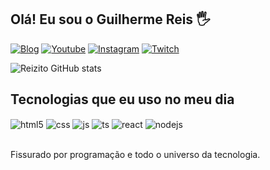 ## Olá! Eu sou o Guilherme Reis 🖐️

[![Blog](https://img.shields.io/website?label=Voxycode.com.br&style=for-the-badge&url=https://voxycode.com.br/)]()
[![Youtube](https://img.shields.io/badge/YouTube-FF0000?style=for-the-badge&logo=youtube&logoColor=white)](https://www.youtube.com/@reizitooficial8042)
[![Instagram](https://img.shields.io/badge/Instagram-E4405F?style=for-the-badge&logo=instagram&logoColor=white)](https://instagram.com/taldoreis_dev)
[![Twitch](https://img.shields.io/badge/Twitch-9146FF?style=for-the-badge&logo=twitch&logoColor=white)](https://twitch.tv/reizitooficial)

![Reizito GitHub stats](https://github-readme-stats.vercel.app/api?username=ReizitoDev&show_icons=true&theme=synthwave&count_private=true)

## Tecnologias que eu uso no meu dia

<div style="display: inline_block">
  <img align="center" alt="html5" src="https://img.shields.io/badge/HTML5-E34F26?style=for-the-badge&logo=html5&logoColor=white" />
  <img align="center" alt="css" src="https://img.shields.io/badge/CSS3-1572B6?style=for-the-badge&logo=css3&logoColor=white" />
  <img align="center" alt="js" src="https://img.shields.io/badge/JavaScript-F7DF1E?style=for-the-badge&logo=javascript&logoColor=black" />
  <img align="center" alt="ts" src="https://img.shields.io/badge/TypeScript-007ACC?style=for-the-badge&logo=typescript&logoColor=white" />
  <img align="center" alt="react" src="https://img.shields.io/badge/React-20232A?style=for-the-badge&logo=react&logoColor=61DAFB" />
  <img align="center" alt="nodejs" src="https://img.shields.io/badge/Node.js-43853D?style=for-the-badge&logo=node.js&logoColor=white" />
</div><br/>

Fissurado por programação e todo o universo da tecnologia.


